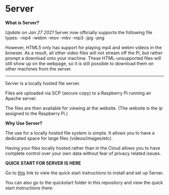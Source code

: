 # 5erver

**What is 5erver?**

*Update on Jan 27 2021*
5erver now officially supports the following file types:
-mp4
-webm
-mov
-mkv
-mp3
-jpg
-png

However, HTML5 only has support for playing mp4 and webm videos in the browser. As a result, all other video files will not stream off the Pi, but rather prompt a download onto your machine. These HTML-unsupported files will still show up on the webpage, so it is still possible to download them on other machines from the server.

-----

5erver is a locally hosted file server.

Files are uploaded via SCP (secure copy) to a Raspberry Pi running an Apache server.

The files are then available for viewing at the website. (The website is the ip assigned to the Raspberry Pi.)


**Why Use 5erver?**


The use for a locally hosted file system is simple. It allows you to have a dedicated space for large files (videos/images/etc). 

Having your files locally hosted rather than in the Cloud allows you to have complete control over your own data without fear of privacy related issues.


**QUICK START FOR 5ERVER IS HERE**

Go to [this](https://drive.google.com/file/d/1wv_pCZj_63F5YdekDLOGboFvkIPzhw7Z/view?usp=sharing) link to view the quick start instructions to install and set up 5erver.

You can also go to the quickstart folder in this repository and view the quick start instructions there.